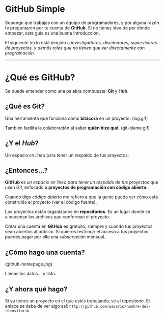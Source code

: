 # GitHub Simple

Supongo que trabajas con un equipo de programadores, y por alguna razón te
preguntaron por tu cuenta de **GitHub**. Si no tienes idea de por
dónde empezar, esta guía es una buena introducción.

El siguiente texto está dirigido a *investigadores, diseñadores, supervisores
de proyectos, y demás roles que no tienen que ver directamente con programación.*

--------------------------------------------------------------------------------

# ¿Qué es GitHub?
Se puede entender como una palabra compuesta: **Git** y **Hub**.

## ¿Qué es Git?
Una herramienta que funciona como **bitácora** en un proyecto.
(log.gif)

También facilita la colaboración al saber **quién hizo qué**.
(git-blame.gif)

## ¿Y el *Hub*?
Un espacio *en linea* para tener un respaldo de tus proyectos.

## ¿Entonces...?
**GitHub** es *un espacio en linea para tener un respaldo de tus proyectos* que
usen *Git*, enfocado a **proyectos de programación con código abierto**.

Cuando digo *código abierto* me refiero a que la gente pueda ver cómo está
construido el proyecto (ver el código fuente).

Los proyectos están organizados en **repositorios**. Es un lugar donde se
almacenan los archivos que conforman el proyecto.

Crear una cuenta en **GitHub** es gratuito, siempre y cuando tus proyectos sean
abiertos al público. Si quieres restringir el acceso a tus proyectos puedes
pagar por ello una subscripción mensual.

## ¿Cómo hago una cuenta?
(github-homepage.jpg)

Llenas los datos... y listo.

## ¿Y ahora qué hago?
Si ya tienes un proyecto en el que estés trabajando, ve al repositorio.
El enlace se debe de ver algo así:
`http://github.com/usuario/nombre-del-repositorio`
